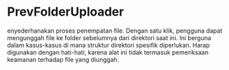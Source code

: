 # PrevFolderUploader
enyederhanakan proses penempatan file. Dengan satu klik, pengguna dapat mengunggah file ke folder sebelumnya dari direktori saat ini. Ini berguna dalam kasus-kasus di mana struktur direktori spesifik diperlukan. Harap digunakan dengan hati-hati, karena alat ini tidak termasuk pemeriksaan keamanan terhadap file yang diunggah.
